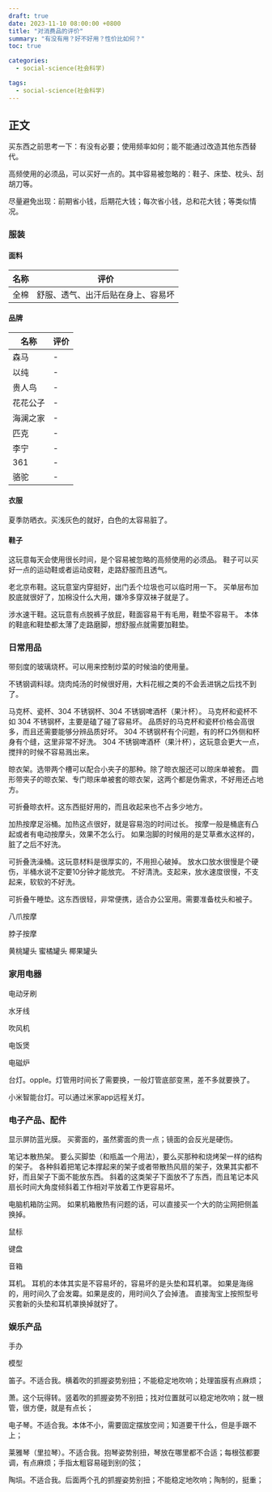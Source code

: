 ```yaml
---
draft: true
date: 2023-11-10 08:00:00 +0800
title: "对消费品的评价"
summary: "有没有用？好不好用？性价比如何？"
toc: true

categories:
  - social-science(社会科学)

tags:
  - social-science(社会科学)
---
```


## 正文

买东西之前思考一下：有没有必要；使用频率如何；能不能通过改造其他东西替代。

高频使用的必须品，可以买好一点的。其中容易被忽略的：鞋子、床垫、枕头、刮胡刀等。

尽量避免出现：前期省小钱，后期花大钱；每次省小钱，总和花大钱；等类似情况。

### 服装

#### 面料

| 名称 | 评价                |
|----|-------------------|
| 全棉 | 舒服、透气、出汗后贴在身上、容易坏 |

#### 品牌

| 名称   | 评价  |
|------|-------|
| 森马   | -     |
| 以纯   | -     |
| 贵人鸟  | -     |
| 花花公子 | -     |
| 海澜之家 | -     |
| 匹克   | -     |
| 李宁   | -     |
| 361  | -     |
| 骆驼   | -     |

#### 衣服

夏季防晒衣。买浅灰色的就好，白色的太容易脏了。

#### 鞋子

这玩意每天会使用很长时间，是个容易被忽略的高频使用的必须品。
鞋子可以买好一点的运动鞋或者运动皮鞋，走路舒服而且透气。

老北京布鞋。这玩意室内穿挺好，出门丢个垃圾也可以临时用一下。
买单层布加胶底就很好了，加棉没什么大用，嫌冷多穿双袜子就是了。

涉水速干鞋。这玩意有点脱裤子放屁，鞋面容易干有毛用，鞋垫不容易干。
本体的鞋底和鞋垫都太薄了走路磨脚，想舒服点就需要加鞋垫。

### 日常用品

带刻度的玻璃烧杯。可以用来控制炒菜的时候油的使用量。

不锈钢调料球。烧肉炖汤的时候很好用，大料花椒之类的不会丢进锅之后找不到了。

马克杯、瓷杯、304 不锈钢杯、304 不锈钢啤酒杯（果汁杯）。
马克杯和瓷杯不如 304 不锈钢杯，主要是磕了碰了容易坏。
品质好的马克杯和瓷杯价格会高很多，而且还需要能够分辨品质好坏。
304 不锈钢杯有个问题，有的杯口外侧和杯身有个缝，这里非常不好洗。
304 不锈钢啤酒杯（果汁杯），这玩意会更大一点，搅拌的时候不容易溅出来。

晾衣架。选带两个槽可以配合小夹子的那种。除了晾衣服还可以晾床单被套。
圆形带夹子的晾衣架、专门晾床单被套的晾衣架，这两个都是伪需求，不好用还占地方。

可折叠晾衣杆。这东西挺好用的，而且收起来也不占多少地方。

加热按摩足浴桶。加热这点很好，就是容易泡的时间过长。
按摩一般是桶底有凸起或者有电动按摩头，效果不怎么行。
如果泡脚的时候用的是艾草煮水这样的，脏了之后不好洗。

可折叠洗澡桶。这玩意材料是很厚实的，不用担心破掉。
放水口放水很慢是个硬伤，半桶水说不定要10分钟才能放完。
不好清洗。支起来，放水速度很慢，不支起来，软软的不好洗。

可折叠午睡垫。这东西很轻，非常便携，适合办公室用。需要准备枕头和被子。

八爪按摩

脖子按摩

黄桃罐头
蜜橘罐头
椰果罐头

### 家用电器

电动牙刷

水牙线

吹风机

电饭煲

电磁炉

台灯。opple。灯管用时间长了需要换，一般灯管底部变黑，差不多就要换了。

小米智能台灯。可以通过米家app远程关灯。

### 电子产品、配件

显示屏防蓝光膜。
买雾面的，虽然雾面的贵一点；镜面的会反光是硬伤。

笔记本散热架。
要么买脚垫（和瓶盖一个用法），要么买那种和烧烤架一样的结构的架子。
各种斜着把笔记本撑起来的架子或者带散热风扇的架子，效果其实都不好，而且架子下面不能放东西。
斜着的这类架子下面放不了东西，而且笔记本风扇长时间大角度倾斜着工作相对平放着工作更容易坏。

电脑机箱防尘网。
如果机箱散热有问题的话，可以直接买一个大的防尘网把侧盖换掉。

鼠标

键盘

音箱

耳机。
耳机的本体其实是不容易坏的，容易坏的是头垫和耳机罩。
如果是海绵的，用时间久了会发霉。如果是皮的，用时间久了会掉渣。
直接淘宝上按照型号买套新的头垫和耳机罩换掉就好了。

### 娱乐产品

手办

模型

笛子。不适合我。横着吹的抓握姿势别扭；不能稳定地吹响；处理笛膜有点麻烦；

萧。这个玩得转。竖着吹的抓握姿势不别扭；找对位置就可以稳定地吹响；就一根管，很方便，就是有点长；

电子琴。不适合我。本体不小，需要固定摆放空间；知道要干什么，但是手跟不上；

莱雅琴（里拉琴）。不适合我。抱琴姿势别扭，琴放在哪里都不合适；每根弦都要调，有点麻烦；手指太粗容易碰到别的弦；

陶埙。不适合我。后面两个孔的抓握姿势别扭；不能稳定地吹响；陶制的，挺重；
